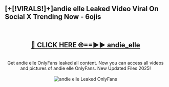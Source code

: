 <h2>[+[!VIRALS!]+]andie elle Leaked Video Viral On Social X Trending Now - 6ojis</h2>
<br>
<div align="center">
<h2><a href="https://libra.edu.pl?andie_elle" rel="nofollow">🔴 CLICK HERE 🌐==►► andie_elle</a></h2>
<br>
Get andie elle OnlyFans leaked all content. Now you can access all videos and pictures of andie elle OnlyFans. New Updated Files 2025!
<br>
<br>
<a href="https://libra.edu.pl?andie_elle" rel="nofollow" data-target="animated-image.originalLink"><img src="https://i.ibb.co.com/WyWwxjT/player-gif2.gif" alt="andie elle Leaked OnlyFans" style="max-width: 100%; display: inline-block;" data-target="animated-image.originalImage"></a>
</div>
<br>